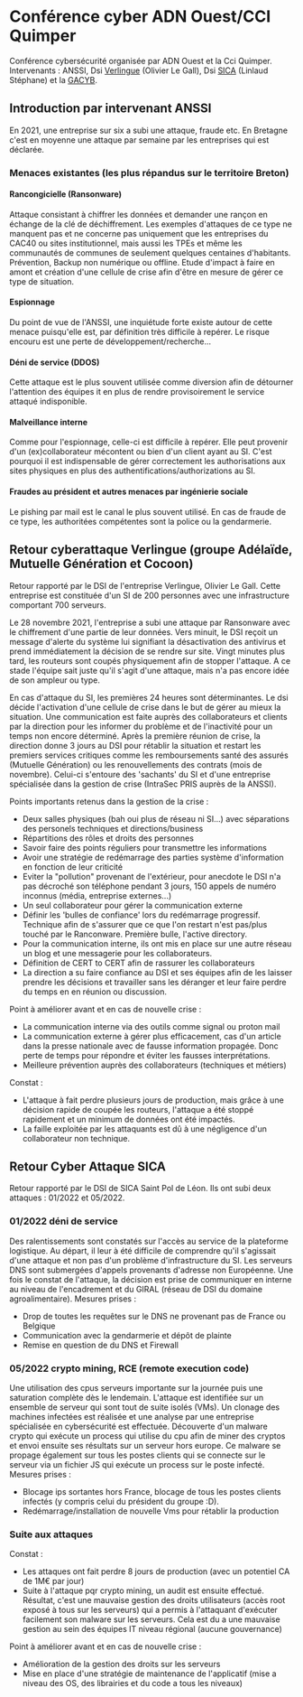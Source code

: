 # Conférence cyber ADN Ouest/CCI Quimper

Conférence cybersécurité organisée par ADN Ouest et la Cci Quimper.
Intervenants : ANSSI, Dsi [Verlingue](https://www.verlingue.fr) (Olivier Le Gall),
Dsi [SICA](https://www.sicastpol.fr) (Linlaud Stéphane) et la [GACYB](https://www.gacyb.bzh).

## Introduction par intervenant ANSSI

En 2021, une entreprise sur six a subi une attaque, fraude etc. En Bretagne c'est en moyenne une attaque par semaine
par les entreprises qui est déclarée.

### Menaces existantes (les plus répandus sur le territoire Breton)

#### Rancongicielle (Ransonware)

Attaque consistant à chiffrer les données et demander une rançon en échange de la clé de déchiffrement. Les exemples
d'attaques de ce type ne manquent pas et ne concerne pas uniquement que les entreprises du CAC40 ou sites
institutionnel, mais aussi les TPEs et même les communautés de communes de seulement quelques centaines d'habitants.
Prévention, Backup non numérique ou offline. Etude d'impact à faire en amont et création d'une cellule de crise afin
d'être en mesure de gérer ce type de situation.

#### Espionnage

Du point de vue de l'ANSSI, une inquiétude forte existe autour de cette menace puisqu'elle est, par définition très
difficile à repérer. Le risque encouru est une perte de développement/recherche...

#### Déni de service (DDOS)

Cette attaque est le plus souvent utilisée comme diversion afin de détourner l'attention des équipes it en plus de
rendre provisoirement le service attaqué indisponible.

#### Malveillance interne

Comme pour l'espionnage, celle-ci est difficile à repérer. Elle peut provenir d'un (ex)collaborateur mécontent ou bien
d'un client ayant au SI. C'est pourquoi il est indispensable de gérer correctement les authorisations aux sites
physiques en plus des authentifications/authorizations au SI.

#### Fraudes au président et autres menaces par ingénierie sociale

Le pishing par mail est le canal le plus souvent utilisé. En cas de fraude de ce type, les authoritées compétentes sont
la police ou la gendarmerie.

## Retour cyberattaque Verlingue (groupe Adélaïde, Mutuelle Génération et Cocoon)

Retour rapporté par le DSI de l'entreprise Verlingue, Olivier Le Gall. Cette entreprise est constituée d'un SI de 200
personnes avec une infrastructure comportant 700 serveurs.

Le 28 novembre 2021, l'entreprise a subi une attaque par Ransonware avec le chiffrement d'une partie de leur données.
Vers minuit, le DSI reçoit un message d'alerte du système lui signifiant la désactivation des antivirus et prend
immédiatement la décision de se rendre sur site. Vingt minutes plus tard, les routeurs sont coupés physiquement afin de
stopper l'attaque. A ce stade l'équipe sait juste qu'il s'agit d'une attaque, mais n'a pas encore idée de son ampleur ou
type.

En cas d'attaque du SI, les premières 24 heures sont déterminantes. Le dsi décide l'activation d'une cellule de crise
dans le but de gérer au mieux la situation. Une communication est faite auprès des collaborateurs et clients par la
direction pour les informer du problème et de l'inactivité pour un temps non encore déterminé.
Après la première réunion de crise, la direction donne 3 jours au DSI pour rétablir la situation et restart les premiers
services critiques comme les remboursements santé des assurés (Mutuelle Génération) ou les renouvellements des
contrats (mois de novembre). Celui-ci s'entoure des 'sachants' du SI et d'une entreprise spécialisée dans la gestion de
crise (IntraSec PRIS auprès de la ANSSI). 

Points importants retenus dans la gestion de la crise :

- Deux salles physiques (bah oui plus de réseau ni SI...) avec séparations des personels techniques et
  directions/business
- Répartitions des rôles et droits des personnes
- Savoir faire des points réguliers pour transmettre les informations
- Avoir une stratégie de redémarrage des parties système d'information en fonction de leur criticité
- Eviter la "pollution" provenant de l'extérieur, pour anecdote le DSI n'a pas décroché son téléphone pendant 3 jours,
  150 appels de numéro inconnus (média, entreprise externes...)
- Un seul collaborateur pour gérer la communication externe
- Définir les 'bulles de confiance' lors du redémarrage progressif. Technique afin de s'assurer que ce que l'on restart
  n'est pas/plus touché par le Ranconware. Première bulle, l'active directory.
- Pour la communication interne, ils ont mis en place sur une autre réseau un blog et une messagerie pour les
  collaborateurs.
- Définition de CERT to CERT afin de rassurer les collaborateurs
- La direction a su faire confiance au DSI et ses équipes afin de les laisser prendre les décisions et travailler sans
  les déranger et leur faire perdre du temps en en réunion ou discussion.

Point à améliorer avant et en cas de nouvelle crise :

- La communication interne via des outils comme signal ou proton mail
- La communication externe à gérer plus efficacement, cas d'un article dans la presse nationale avec de fausse
  information propagée. Donc perte de temps pour répondre et éviter les fausses interprétations.
- Meilleure prévention auprès des collaborateurs (techniques et métiers)

Constat :

- L'attaque à fait perdre plusieurs jours de production, mais grâce à une décision rapide de coupée les routeurs,
  l'attaque a été stoppé rapidement et un minimum de données ont été impactés.
- La faille exploitée par les attaquants est dû à une négligence d'un collaborateur non technique.

## Retour Cyber Attaque SICA

Retour rapporté par le DSI de SICA Saint Pol de Léon. Ils ont subi deux attaques : 01/2022 et 05/2022.

### 01/2022 déni de service

Des ralentissements sont constatés sur l'accès au service de la plateforme logistique. Au départ, il leur à été
difficile de comprendre qu'il s'agissait d'une attaque et non pas d'un problème d'infrastructure du SI. Les serveurs DNS
sont submergées d'appels provenants d'adresse non Européenne. Une fois le constat de l'attaque, la décision est prise de
communiquer en interne au niveau de l'encadrement et du GIRAL (réseau de DSI du domaine agroalimentaire).
Mesures prises :

- Drop de toutes les requêtes sur le DNS ne provenant pas de France ou Belgique
- Communication avec la gendarmerie et dépôt de plainte
- Remise en question de du DNS et Firewall

### 05/2022 crypto mining, RCE (remote execution code)

Une utilisation des cpus serveurs importante sur la journée puis une saturation complète dès le lendemain. L'attaque
est identifiée sur un ensemble de serveur qui sont tout de suite isolés (VMs). Un clonage des machines infectées est
réalisée et une analyse par une entreprise spécialisée en cybersécurité est effectuée. Découverte d'un malware crypto
qui exécute un process qui utilise du cpu afin de miner des cryptos et envoi ensuite ses résultats sur un serveur hors
europe. Ce malware se propage également sur tous les postes clients qui se connecte sur le serveur via un fichier JS qui
exécute un process sur le poste infecté.
Mesures prises :

- Blocage ips sortantes hors France, blocage de tous les postes clients infectés (y compris celui du président
  du groupe :D).
- Redémarrage/installation de nouvelle Vms pour rétablir la production

### Suite aux attaques

Constat :

- Les attaques ont fait perdre 8 jours de production (avec un potentiel CA de 1M€ par jour)
- Suite à l'attaque pqr crypto mining, un audit est ensuite effectué. Résultat, c'est une mauvaise gestion des droits
  utilisateurs (accès root exposé à tous sur les serveurs) qui a permis à l'attaquant d'exécuter facilement son malware
  sur les serveurs. Cela est du a une mauvaise gestion au sein des équipes IT niveau régional (aucune gouvernance)

Point à améliorer avant et en cas de nouvelle crise :

- Amélioration de la gestion des droits sur les serveurs
- Mise en place d'une stratégie de maintenance de l'applicatif (mise a niveau des OS, des librairies et du code a tous
  les niveaux) 





